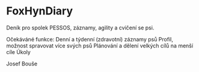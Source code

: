 # FoxHynDiary
Deník pro spolek PESSOS, záznamy, agility a cvičení se psi.

Očekáváné funkce:
Denní a týdenní (zdravotní) záznamy psů
Profil, možnost spravovat více svých psů
Plánování a dělení velkých cílů na menší cíle
Úkoly



Josef Bouše